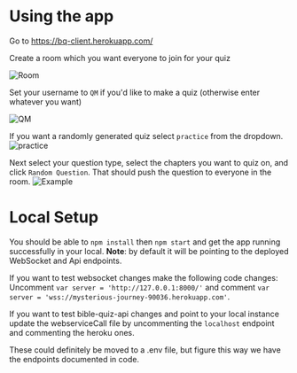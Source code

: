 # Using the app
Go to https://bq-client.herokuapp.com/

Create a room which you want everyone to join for your quiz

![Room](https://imgur.com/uts2Dbe.jpg)

Set your username to `QM` if you'd like to make a quiz (otherwise enter whatever you want)

![QM](https://imgur.com/uBU2ef6.jpg)

If you want a randomly generated quiz select `practice` from the dropdown.
![practice](https://imgur.com/0P9NMrg.jpg)

Next select your question type, select the chapters you want to quiz on, and click `Random Question`. That should push the question to everyone in the room.
![Example](https://imgur.com/43DLiKf.jpg)

# Local Setup
You should be able to `npm install` then `npm start` and get the app running successfully in your local. **Note**: by default it will be pointing to the deployed WebSocket and Api endpoints.

If you want to test websocket changes make the following code changes:
Uncomment `var server = 'http://127.0.0.1:8000/'` and comment `var server = 'wss://mysterious-journey-90036.herokuapp.com'`.

If you want to test bible-quiz-api changes and point to your local instance update the webserviceCall file by uncommenting the `localhost` endpoint and commenting the heroku ones.

These could definitely be moved to a .env file, but figure this way we have the endpoints documented in code.
